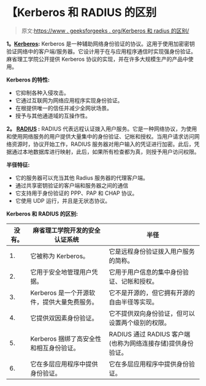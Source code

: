 # 【Kerberos 和 RADIUS 的区别

> 原文:[https://www . geeksforgeeks . org/Kerberos 和 radius 的区别/](https://www.geeksforgeeks.org/difference-between-kerberos-and-radius/)

**1。[Kerberos](https://www.geeksforgeeks.org/kerberos/):**
Kerberos 是一种辅助网络身份验证的协议。这用于使用加密密钥验证网络中的客户端/服务器。它设计用于在与应用程序通信时实现强身份验证。麻省理工学院公开提供 Kerberos 协议的实现，并在许多大规模生产的产品中使用。

**Kerberos 的特性:**

*   它抑制各种入侵攻击。
*   它通过互联网为网络应用程序实现身份验证。
*   在根提供唯一的信任并减少全网状场景。
*   授予与其他通道域的互操作性。

**2。 [RADIUS](https://www.geeksforgeeks.org/radius-protocol/) :**
RADIUS 代表远程认证拨入用户服务。它是一种网络协议，为使用和使用网络服务的用户提供大量集中的身份验证、记帐和授权。当用户请求访问网络资源时，协议开始工作，RADIUS 服务器对用户输入的凭证进行加密。此后，凭据通过本地数据库进行映射，此后，如果所有检查都为真，则授予用户访问权限。

**半径特征:**

*   它的服务器可以充当其他 Radius 服务器的代理客户端。
*   通过共享密钥验证的客户端和服务器之间的通信
*   它支持用于身份验证的 PPP、PAP 和 CHAP 协议。
*   它使用 UDP 运行，并且是无状态协议。

**Kerberos 和 RADIUS 的区别:**

<center>

| 没有。 | 麻省理工学院开发的安全认证系统 | 半径 |
| --- | --- | --- |
| 1. | 它被称为 Kerberos。 | 它是远程身份验证拨入用户服务的简称。 |
| 2. | 它用于安全地管理用户凭据。 | 它用于用户信息的集中身份验证、记帐和授权。 |
| 3. | Kerberos 是一个开源软件，提供大量免费服务。 | 它不是开源的，但它拥有开源的自由半径等实现。 |
| 4. | 它提供双因素身份验证。 | 它不提供双向身份验证，但可以设置两个级别的权限。 |
| 5. | Kerberos 捆绑了高安全性和相互身份验证。 | RADIUS 通过 RADIUS 客户端(也称为网络连接存储)提供身份验证。 |
| 6. | 它在多层应用程序中提供身份验证。 | 它在多层应用程序中提供身份验证。 |

</center>
